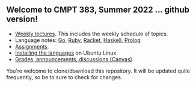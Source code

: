 ## Welcome to CMPT 383, Summer 2022 ... github version!

- [Weekly lectures](https://github.com/tjd1234/cmpt383summer2022/tree/main/languages). This includes the weekly schedule of topics.
- Language notes: [Go](https://github.com/tjd1234/cmpt383summer2022/tree/main/languages/go), [Ruby](https://github.com/tjd1234/cmpt383summer2022/tree/main/languages/ruby), 
  [Racket](https://github.com/tjd1234/cmpt383summer2022/tree/main/languages/racket), [Haskell](https://github.com/tjd1234/cmpt383summer2022/tree/main/languages/haskell),
  [Prolog](https://github.com/tjd1234/cmpt383summer2022/tree/main/languages/prolog)
- [Assignments](assignments/).
- [Installing the languages](install.md) on Ubuntu Linux.
- [Grades, announcements, discussions
  (Canvas)](https://canvas.sfu.ca/courses/70067).

You're welcome to clone/download this repository. It will be updated quite
frequently, so be to sure to check for changes.
